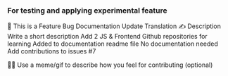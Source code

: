 ### For testing and applying experimental feature

🤔 This is a
 Feature
 Bug
 Documentation Update
 Translation
✍ Description
Write a short description
Add 2 JS & Frontend Github repositories for learning
Added to documentation
 readme file
 No documentation needed
Add contributions to issues #7

🐱‍💻 Use a meme/gif to describe how you feel for contributing (optional)
